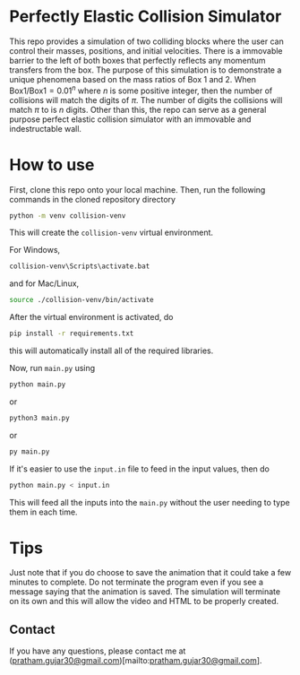 # Perfectly Elastic Collision Simulator

This repo provides a simulation of two colliding blocks where the user can control their masses, positions, and initial velocities. There is a immovable barrier to the left of both boxes that perfectly reflects any momentum transfers from the box. The purpose of this simulation is to demonstrate a unique phenomena based on the mass ratios of Box 1 and 2. When $\mathrm{Box 1}/\mathrm{Box 1} = 0.01^n$ where $n$ is some positive integer, then the number of collisions will match the digits of $\pi$. The number of digits the collisions will match $\pi$ to is $n$ digits. Other than this, the repo can serve as a general purpose perfect elastic collision simulator with an immovable and indestructable wall. 

# How to use
First, clone this repo onto your local machine. Then, run the following commands in the cloned repository directory

```bash
python -m venv collision-venv
```

This will create the `collision-venv` virtual environment.

For Windows,

```bash
collision-venv\Scripts\activate.bat
```

and for Mac/Linux,

```bash
source ./collision-venv/bin/activate
```

After the virtual environment is activated, do

```bash
pip install -r requirements.txt
```
this will automatically install all of the required libraries.

Now, run `main.py` using

```bash
python main.py
```

or 

```bash
python3 main.py
```

or 

```bash
py main.py
```

If it's easier to use the `input.in` file to feed in the input values, then do 

```bash
python main.py < input.in
```
This will feed all the inputs into the `main.py` without the user needing to type them in each time. 

# Tips
Just note that if you do choose to save the animation that it could take a few minutes to complete. Do not terminate the program even if you see a message saying that the animation is saved. The simulation will terminate on its own and this will allow the video and HTML to be properly created. 

## Contact
If you have any questions, please contact me at (pratham.gujar30@gmail.com)[mailto:pratham.gujar30@gmail.com]. 